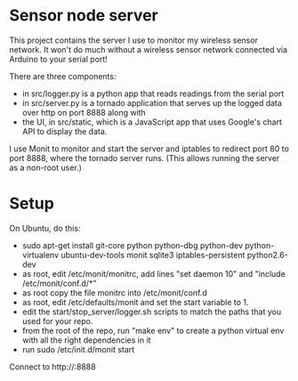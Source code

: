 Sensor node server
==================

This project contains the server I use to monitor my wireless sensor network.
It won't do much without a wireless sensor network connected via Arduino to
your serial port!

There are three components:

* in src/logger.py is a python app that reads readings from the serial port
* in src/server.py is a tornado application that serves up the logged data
  over http on port 8888 along with
* the UI, in src/static, which is a JavaScript app that uses Google's chart 
  API to display the data.
  
I use Monit to monitor and start the server and iptables to redirect port 80
to port 8888, where the tornado server runs.  (This allows running the server as
a non-root user.)

Setup
=====

On Ubuntu, do this:

* sudo apt-get install git-core python python-dbg python-dev python-virtualenv 
  ubuntu-dev-tools monit sqlite3 iptables-persistent python2.6-dev
* as root, edit /etc/monit/monitrc, add lines "set daemon 10" and "include /etc/monit/conf.d/*"
* as root copy the file monitrc into /etc/monit/conf.d
* as root, edit /etc/defaults/monit and set the start variable to 1.
* edit the start/stop_server/logger.sh scripts to match the paths that you used
  for your repo.
* from the root of the repo, run "make env" to create a python virtual env with
  all the right dependencies in it
* run sudo /etc/init.d/monit start

Connect to http://<your server>:8888